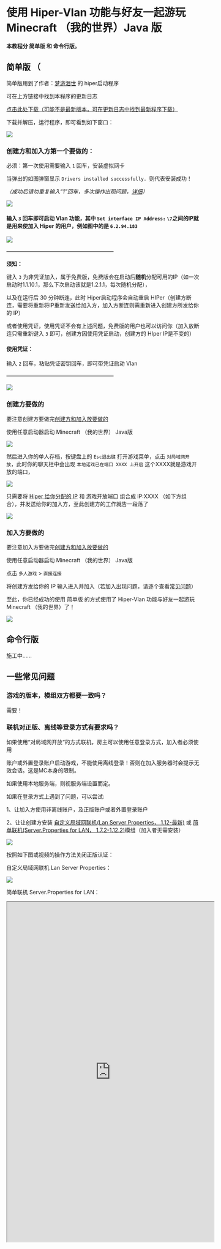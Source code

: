 # 使用 Hiper-Vlan 功能与好友一起游玩 Minecraft （我的世界）Java 版

**本教程分 简单版 和 命令行版。**

## 简单版 （

简单版用到了作者：[梦游泪世](https://mcer.cn/circle-people？id=6) 的 hiper启动程序

可在上方链接中找到本程序的更新日志

[点击此处下载（可能不是最新版本，可在更新日志中找到最新程序下载）](https://zkitefly.github.io/hiper-d/hiper%E5%90%AF%E5%8A%A8%E7%A8%8B%E5%BA%8F.zip)

下载并解压，运行程序，即可看到如下窗口：

![](/p/9.png)

### 创建方和加入方第一个要做的：

必须：第一次使用需要输入 `1` 回车，安装虚拟网卡

当弹出的如图弹窗显示 `Drivers installed successfully. `则代表安装成功！

*（成功后请勿重复输入“1”回车，多次操作出现问题，[详细](bat运行过多.md)）*

![](/p/10.png)



#### 输入 `3` 回车即可启动 Vlan 功能，其中 `Set interface IP Address:`  `\7`之间的IP就是用来使加入 Hiper 的用户，例如图中的是 `6.2.94.183` 

![](/p/18.png)

————————————————————

**须知：**

键入 `3` 为非凭证加入，属于免费版，免费版会在启动后**随机**分配可用的IP（如一次启动时1.1.10.1，那么下次启动该就是1.2.1.1，每次随机分配），

以及在运行后 30 分钟断连，此时 Hiper启动程序会自动重启 HIPer（创建方断连，需要将重新将IP重新发送给加入方，加入方断连则需重新进入创建方所发给你的 IP）

或者使用凭证，使用凭证不会有上述问题，免费版的用户也可以访问你（加入放断连只需重新键入 `3` 即可，创建方因使用凭证启动，创建方的 HIper IP是不变的）

#### 使用凭证：

输入 `2` 回车，粘贴凭证密钥回车，即可带凭证启动 Vlan

————————————————————

![](/p/21.gif)

### 创建方要做的

要注意创建方要做完[创建方和加入放要做的](#创建放和加入方第一个要做的)

使用任意启动器启动 Minecraft （我的世界） Java版

![](/p/19.png)

然后进入你的单人存档，按键盘上的 `Esc退出键` 打开游戏菜单，点击 `对局域网开放`，此时你的聊天栏中会出现 `本地诺戏已在端口 XXXX 上开启` 这个XXXX就是游戏开放的端口，

![](/p/20.gif)

只需要将 [Hiper 给你分配的 IP](#输入-3-回车即可启动-vlan-功能其中-set-interface-ip-address-7之间的ip就是用来使加入-hiper-的用户例如图中的是-6294183) 和 游戏开放端口 组合成 IP:XXXX （如下方组合），并发送给你的加入方，至此创建方的工作就告一段落了

![](/p/22.gif)

### 加入方要做的

要注意加入方要做完[创建方和加入放要做的](#创建放和加入方第一个要做的)

使用任意启动器启动 Minecraft （我的世界） Java版

点击 `多人游戏` > `直接连接`

将创建方发给你的 IP 输入进入并加入（若加入出现问题，请逐个查看[常见问题](#一些常见问题)）

至此，你已经成功的使用 简单版 的方式使用了 Hiper-Vlan 功能与好友一起游玩 Minecraft （我的世界）了！

![](/p/26.gif)

## 命令行版

施工中……

## 一些常见问题

### 游戏的版本，模组双方都要一致吗？

需要！

### 联机对正版、离线等登录方式有要求吗？

如果使用“对局域网开放“的方式联机，房主可以使用任意登录方式，加入者必须使用

账户或外置登录账户启动游戏，不能使用离线登录！否则在加入服务器时会提示无效会话。这是MC本身的限制。

如果使用本地服务端，则视服务端设置而定。

如果在登录方式上遇到了问题，可以尝试:

1、让加入方使用非离线账户，及正版账户或者外置登录账户

2、让让创建方安装 [自定义局域网联机(Lan Server Properties， 1.12-最新)](https://www.mcmod.cn/class/1158.html) 或 [简单联机(Server.Properties for LAN， 1.7.2-1.12.2)](https://www.mcmod.cn/class/2754.html)模组（加入者无需安装）

![](/p/23.png)

按照如下图或视频的操作方法关闭正版认证：

自定义局域网联机 Lan Server Properties：

![](/p/24.png)

简单联机 Server.Properties for LAN：

<iframe height=888 width=540 src="https://gitcode.net/chearlai/f/-/raw/master/v/25.mp4">

### 已经完成了连接，但是游戏里进服进不了怎么办？

你需要根据游戏给出的提示信息判断：

以“无效会话”开头的中文提示:你的登录方式有误，请查阅上方关于登录方式的条目。

以"no further information"结尾的英文提示:加入方已关闭服务器，
或者使用的 Hiper 默认免费但会启动 30 分钟断连，若创建方断连，使用简单版只需重新复制IP即可，使用命令行版需要[手动重新键入命令启动 Vlan 功能]()，然后再把IP重新发送给加入方，游戏端口不变 | 若加入方断连，使用简单版只需重新进入创建方的IP即可，命令行版需要[手动重新键入命令启动 Vlan 功能]()，然后再加入创建方的IP即可）

连接超时:你或者房主的网络环境不佳或延迟过高。

### Hiper 的 Vlan 功能可以用于其他游戏的联机吗?

联机功能本质上提供了对外开放的端口，因此可以用于其他联机方式相似的游戏。
